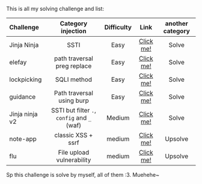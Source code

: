 This is all my solving challenge and list:

  | Challenge | Category injection | Difficulty | Link | another category |
  | :------- | :------: | :-------: | :-------: | :-------: |
  | Jinja Ninja | SSTI | Easy | [Click me!](https://github.com/Lunalight-Yui/CTF/tree/main/2025/ITS%20ctf/CompIT/Web%20Exploit/Jinja%20Ninja) | Solve |
  | elefay | path traversal preg replace | Easy | [Click me!](https://github.com/Lunalight-Yui/CTF/tree/main/2025/ITS%20ctf/CompIT/Web%20Exploit/elefay) | Solve |
  | lockpicking | SQLI method | Easy | [Click me!](https://github.com/Lunalight-Yui/CTF/tree/main/2025/ITS%20ctf/CompIT/Web%20Exploit/lockpicking) | Solve |
  | guidance | Path traversal using burp | Easy | [Click me!](https://github.com/Lunalight-Yui/CTF/tree/main/2025/ITS%20ctf/CompIT/Web%20Exploit/guidance) | Solve |
  | Jinja ninja v2 | SSTI but filter `.`, `config` and `_` (waf) | Medium | [Click me!](https://github.com/Lunalight-Yui/CTF/tree/main/2025/ITS%20ctf/CompIT/Web%20Exploit/jinja%20ninja%20v2) | Solve |
  | note-app | classic XSS + ssrf | medium | [Click me!](https://github.com/Lunalight-Yui/CTF/tree/main/2025/ITS%20ctf/CompIT/Web%20Exploit/upsolve/note-app) | Upsolve |
  | flu | File upload vulnerability | medium | [Click me!]() | Upsolve |

Sp this challenge is solve by myself, all of them :3. Muehehe~
